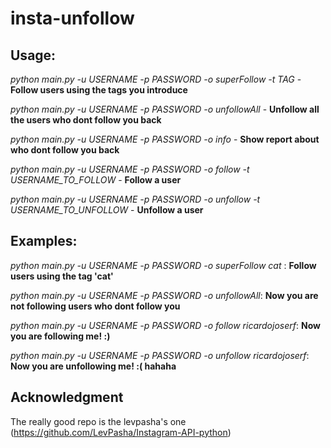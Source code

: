 # insta-unfollow

## Usage: 

*python main.py -u USERNAME -p PASSWORD -o superFollow -t TAG* - **Follow users using the tags you introduce**

*python main.py -u USERNAME -p PASSWORD -o unfollowAll* - **Unfollow all the users who dont follow you back**

*python main.py -u USERNAME -p PASSWORD -o info* - **Show report about who dont follow you back**

*python main.py -u USERNAME -p PASSWORD -o follow -t USERNAME_TO_FOLLOW* - **Follow a user**

*python main.py -u USERNAME -p PASSWORD -o unfollow -t USERNAME_TO_UNFOLLOW* - **Unfollow a user**


## Examples:

*python main.py -u USERNAME -p PASSWORD -o superFollow cat* : **Follow users using the tag 'cat'** 

*python main.py -u USERNAME -p PASSWORD -o unfollowAll*: **Now you are not following users who dont follow you**

*python main.py -u USERNAME -p PASSWORD -o follow ricardojoserf*: **Now you are following me! :)**

*python main.py -u USERNAME -p PASSWORD -o unfollow ricardojoserf*: **Now you are unfollowing me! :( hahaha**


## Acknowledgment

The really good repo is the levpasha's one (https://github.com/LevPasha/Instagram-API-python) 

